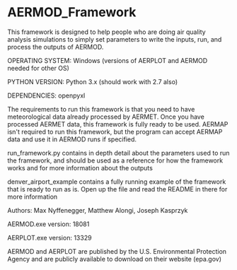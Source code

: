 # AERMOD_Framework
This framework is designed to help people who are doing air quality analysis 
simulations to simply set parameters to write the inputs, run, and process 
the outputs of AERMOD. 

OPERATING SYSTEM: Windows (versions of AERPLOT and AERMOD needed for other OS)

PYTHON VERSION: Python 3.x (should work with 2.7 also)

DEPENDENCIES: openpyxl

The requirements to run this framework is that you need to have meteorological data
already processed by AERMET. Once you have processed AERMET data, this framework is
fully ready to be used. AERMAP isn't required to run this framework, but the program
can accept AERMAP data and use it in AERMOD runs if specified.

run_framework.py contains in depth detail about the parameters used to run the framework,
and should be used as a reference for how the framework works and for more information
about the outputs 

denver_airport_example contains a fully running example of the framework that is ready 
to run as is. Open up the file and read the README in there for more information

Authors:
Max Nyffenegger,
Matthew Alongi,
Joseph Kasprzyk

AERMOD.exe version: 18081

AERPLOT.exe version: 13329

AERMOD and AERPLOT are published by the U.S. Environmental Protection Agency and are publicly
available to download on their website (epa.gov)
